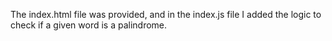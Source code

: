 The index.html file was provided, and in the index.js file I added the logic to check if a given word is a palindrome.
